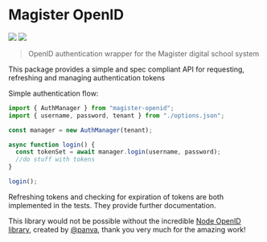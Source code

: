 # Magister OpenID

<img src="https://img.shields.io/librariesio/github/idiidk/magister-openid?style=for-the-badge" />
<img src="https://img.shields.io/github/issues/idiidk/magister-openid?style=for-the-badge" />

> OpenID authentication wrapper for the Magister digital school system

This package provides a simple and spec compliant API for requesting, refreshing and managing authentication tokens

Simple authentication flow:
```javascript
import { AuthManager } from "magister-openid";
import { username, password, tenant } from "./options.json";

const manager = new AuthManager(tenant);

async function login() {
  const tokenSet = await manager.login(username, password);
  //do stuff with tokens
}

login();
```

Refreshing tokens and checking for expiration of tokens are both implemented in the tests. They provide further documentation.

This library would not be possible without the incredible [Node OpenID library](https://www.npmjs.com/package/openid-client), created by [@panva](https://github.com/panva/), thank you very much for the amazing work!

